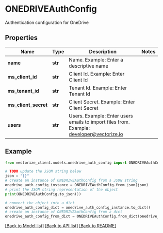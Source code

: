 # ONEDRIVEAuthConfig

Authentication configuration for OneDrive

## Properties

Name | Type | Description | Notes
------------ | ------------- | ------------- | -------------
**name** | **str** | Name. Example: Enter a descriptive name | 
**ms_client_id** | **str** | Client Id. Example: Enter Client Id | 
**ms_tenant_id** | **str** | Tenant Id. Example: Enter Tenant Id | 
**ms_client_secret** | **str** | Client Secret. Example: Enter Client Secret | 
**users** | **str** | Users. Example: Enter users emails to import files from. Example: developer@vectorize.io | 

## Example

```python
from vectorize_client.models.onedrive_auth_config import ONEDRIVEAuthConfig

# TODO update the JSON string below
json = "{}"
# create an instance of ONEDRIVEAuthConfig from a JSON string
onedrive_auth_config_instance = ONEDRIVEAuthConfig.from_json(json)
# print the JSON string representation of the object
print(ONEDRIVEAuthConfig.to_json())

# convert the object into a dict
onedrive_auth_config_dict = onedrive_auth_config_instance.to_dict()
# create an instance of ONEDRIVEAuthConfig from a dict
onedrive_auth_config_from_dict = ONEDRIVEAuthConfig.from_dict(onedrive_auth_config_dict)
```
[[Back to Model list]](../README.md#documentation-for-models) [[Back to API list]](../README.md#documentation-for-api-endpoints) [[Back to README]](../README.md)


